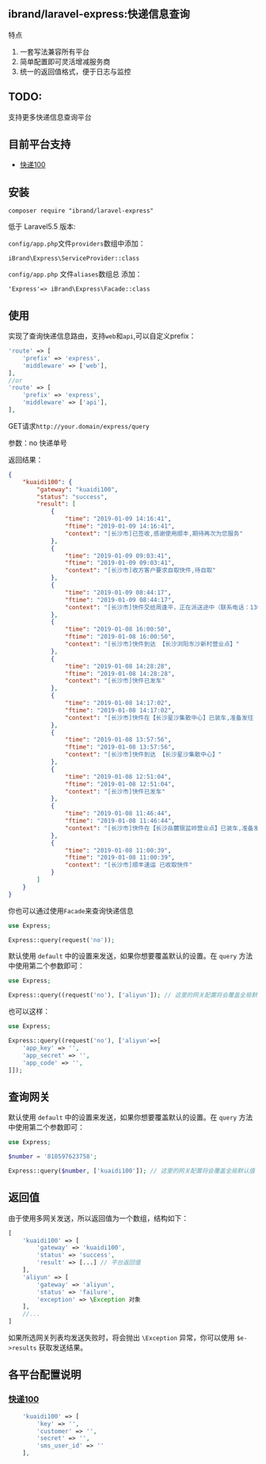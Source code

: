 ## ibrand/laravel-express:快递信息查询

特点

1. 一套写法兼容所有平台
1. 简单配置即可灵活增减服务商
1. 统一的返回值格式，便于日志与监控

## TODO:

支持更多快递信息查询平台

## 目前平台支持

- [快递100](http://www.kuaidi100.com/)

## 安装

```shell
composer require "ibrand/laravel-express"
```

低于 Laravel5.5 版本:

`config/app.php`文件`providers`数组中添加：

```
iBrand\Express\ServiceProvider::class
```

`config/app.php` 文件`aliases`数组总 添加：

```
'Express'=> iBrand\Express\Facade::class
```

## 使用

实现了查询快递信息路由，支持`web`和`api`,可以自定义prefix：

```php
'route' => [
	'prefix' => 'express',
	'middleware' => ['web'],
],
//or
'route' => [
	'prefix' => 'express',
	'middleware' => ['api'],
],
```

GET请求`http://your.domain/express/query`

参数：no 快递单号

返回结果：

```json
{
    "kuaidi100": {
        "gateway": "kuaidi100",
        "status": "success",
        "result": [
            {
                "time": "2019-01-09 14:16:41",
                "ftime": "2019-01-09 14:16:41",
                "context": "[长沙市]已签收,感谢使用顺丰,期待再次为您服务"
            },
            {
                "time": "2019-01-09 09:03:41",
                "ftime": "2019-01-09 09:03:41",
                "context": "[长沙市]收方客户要求自取快件,待自取"
            },
            {
                "time": "2019-01-09 08:44:17",
                "ftime": "2019-01-09 08:44:17",
                "context": "[长沙市]快件交给周逢平，正在派送途中（联系电话：13017295338）"
            },
            {
                "time": "2019-01-08 16:00:50",
                "ftime": "2019-01-08 16:00:50",
                "context": "[长沙市]快件到达 【长沙浏阳东沙新村营业点】"
            },
            {
                "time": "2019-01-08 14:28:28",
                "ftime": "2019-01-08 14:28:28",
                "context": "[长沙市]快件已发车"
            },
            {
                "time": "2019-01-08 14:17:02",
                "ftime": "2019-01-08 14:17:02",
                "context": "[长沙市]快件在【长沙星沙集散中心】已装车,准备发往 【长沙浏阳东沙新村营业点】"
            },
            {
                "time": "2019-01-08 13:57:56",
                "ftime": "2019-01-08 13:57:56",
                "context": "[长沙市]快件到达 【长沙星沙集散中心】"
            },
            {
                "time": "2019-01-08 12:51:04",
                "ftime": "2019-01-08 12:51:04",
                "context": "[长沙市]快件已发车"
            },
            {
                "time": "2019-01-08 11:46:44",
                "ftime": "2019-01-08 11:46:44",
                "context": "[长沙市]快件在【长沙岳麓银盆岭营业点】已装车,准备发往下一站"
            },
            {
                "time": "2019-01-08 11:00:39",
                "ftime": "2019-01-08 11:00:39",
                "context": "[长沙市]顺丰速运 已收取快件"
            }
        ]
    }
}
```

你也可以通过使用`Facade`来查询快递信息

```php
use Express;

Express::query(request('no'));
```

默认使用 `default` 中的设置来发送，如果你想要覆盖默认的设置。在 `query` 方法中使用第二个参数即可：

```php
use Express;

Express::query((request('no'), ['aliyun']); // 这里的网关配置将会覆盖全局默认，需要在配置文件中配置好相关项
```

也可以这样：

```php
use Express;

Express::query((request('no'), ['aliyun'=>[
    'app_key' => '',
    'app_secret' => '',
    'app_code' => '',
]]);
```

## 查询网关

默认使用 `default` 中的设置来发送，如果你想要覆盖默认的设置。在 `query` 方法中使用第二个参数即可：

```php
use Express;

$number = '810597623758';

Express::query($number, ['kuaidi100']); // 这里的网关配置将会覆盖全局默认值
```

## 返回值

由于使用多网关发送，所以返回值为一个数组，结构如下：
```php
[
    'kuaidi100' => [
        'gateway' => 'kuaidi100',
        'status' => 'success',
        'result' => [...] // 平台返回值
    ],
    'aliyun' => [
        'gateway' => 'aliyun',
        'status' => 'failure',
        'exception' => \Exception 对象
    ],
    //...
]
```

如果所选网关列表均发送失败时，将会抛出 `\Exception` 异常，你可以使用 `$e->results` 获取发送结果。

## 各平台配置说明

### [快递100](http://www.kuaidi100.com/)

```php
    'kuaidi100' => [
        'key' => '',
        'customer' => '',
        'secret' => '',
        'sms_user_id' => ''
    ],
```
